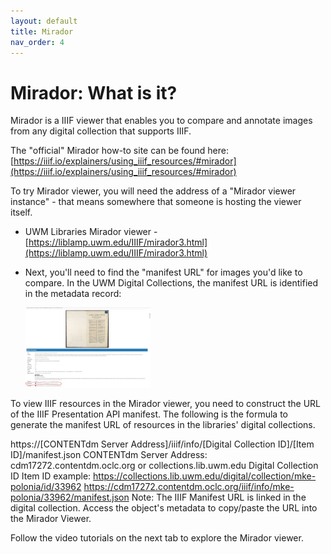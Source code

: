 ```yaml
---
layout: default
title: Mirador
nav_order: 4
---
```

# Mirador: What is it?

Mirador is a IIIF viewer that enables you to compare and annotate images from any digital collection that supports IIIF.

The "official" Mirador how-to site can be found here: [https://iiif.io/explainers/using_iiif_resources/#mirador](https://iiif.io/explainers/using_iiif_resources/#mirador)

To try Mirador viewer, you will need the address of a "Mirador viewer instance" - that means somewhere that someone is hosting the viewer itself. 

- UWM Libraries Mirador viewer - [https://liblamp.uwm.edu/IIIF/mirador3.html](https://liblamp.uwm.edu/IIIF/mirador3.html)
- Next, you'll need to find the "manifest URL" for images you'd like to compare. In the UWM Digital Collections, the manifest URL is identified in the metadata record:
  
  <img src="/assets/images/iiif-manifest-uwm.JPG" width="200">


To view IIIF resources in the Mirador viewer, you need to construct the URL of the IIIF Presentation API manifest. The following is the formula to generate the manifest URL of resources in the libraries' digital collections. 

https://[CONTENTdm Server Address]/iiif/info/[Digital Collection ID]/[Item ID]/manifest.json
CONTENTdm Server Address: cdm17272.contentdm.oclc.org or collections.lib.uwm.edu
Digital Collection ID
Item ID
example: 
https://collections.lib.uwm.edu/digital/collection/mke-polonia/id/33962
https://cdm17272.contentdm.oclc.org/iiif/info/mke-polonia/33962/manifest.json
Note: The IIIF Manifest URL is linked in the digital collection. Access the object's metadata to copy/paste the URL into the Mirador Viewer. 

Follow the video tutorials on the next tab to explore the Mirador viewer. 
